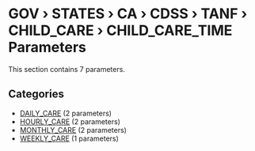 # GOV › STATES › CA › CDSS › TANF › CHILD_CARE › CHILD_CARE_TIME Parameters

This section contains 7 parameters.

## Categories

- [DAILY_CARE](daily_care/index.md) (2 parameters)
- [HOURLY_CARE](hourly_care/index.md) (2 parameters)
- [MONTHLY_CARE](monthly_care/index.md) (2 parameters)
- [WEEKLY_CARE](weekly_care/index.md) (1 parameters)
